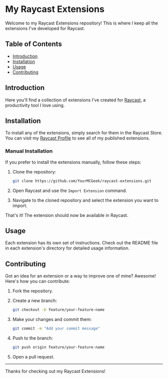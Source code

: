 # My Raycast Extensions

Welcome to my Raycast Extensions repository! This is where I keep all the extensions I've developed for Raycast.

## Table of Contents

- [Introduction](#introduction)
- [Installation](#installation)
- [Usage](#usage)
- [Contributing](#contributing)

## Introduction

Here you'll find a collection of extensions I've created for [Raycast](https://www.raycast.com), a productivity tool I love using.

## Installation

To install any of the extensions, simply search for them in the Raycast Store. You can visit my [Raycast Profile](https://www.raycast.com/YourMCGeek) to see all of my published extensions.

### Manual Installation

If you prefer to install the extensions manually, follow these steps:

1. Clone the repository:

    ```bash
    git clone https://github.com/YourMCGeek/raycast-extensions.git
    ```

2. Open Raycast and use the `Import Extension` command.
3. Navigate to the cloned repository and select the extension you want to import.

That's it! The extension should now be available in Raycast.

## Usage

Each extension has its own set of instructions. Check out the README file in each extension's directory for detailed usage information.

## Contributing

Got an idea for an extension or a way to improve one of mine? Awesome! Here's how you can contribute:

1. Fork the repository.
2. Create a new branch:

    ```bash
    git checkout -b feature/your-feature-name
    ```

3. Make your changes and commit them:

    ```bash
    git commit -m "Add your commit message"
    ```

4. Push to the branch:

    ```bash
    git push origin feature/your-feature-name
    ```

5. Open a pull request.

---

Thanks for checking out my Raycast Extensions!
